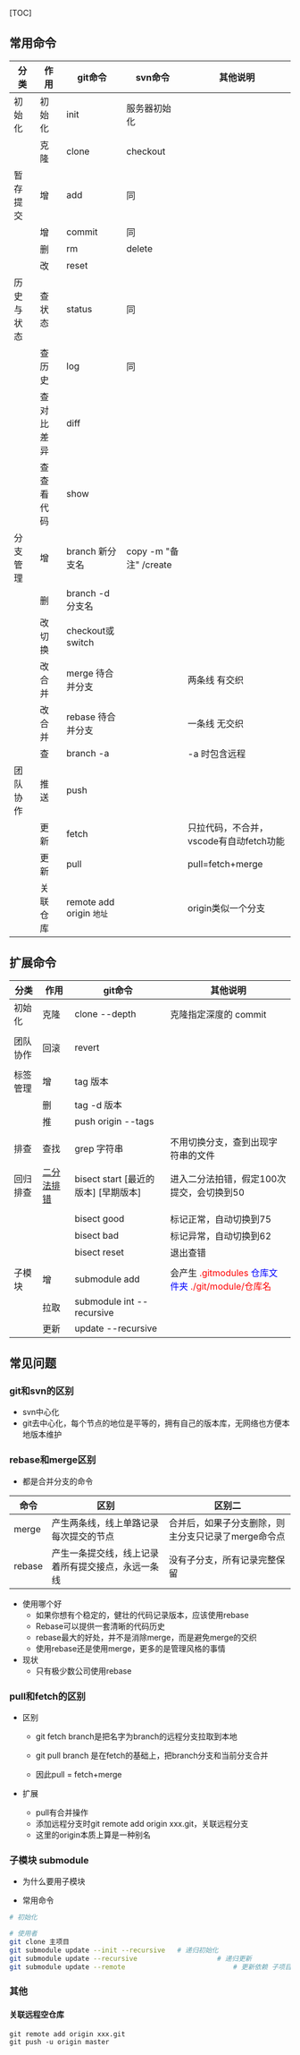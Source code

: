 [TOC]

## 常用命令
| 分类       | 作用        | git命令                  | svn命令                | 其他说明                                |
| ---------- | ----------- | ------------------------ | ---------------------- | --------------------------------------- |
| 初始化     | 初始化      | init                     | 服务器初始化           |                                         |
|            | 克隆        | clone                    | checkout               |                                         |
| 暂存提交   | 增          | add                      | 同                     |                                         |
|            | 增          | commit                   | 同                     |                                         |
|            | 删          | rm                       | delete                 |                                         |
|            | 改          | reset                    |                        |                                         |
| 历史与状态 | 查 状态     | status                   | 同                     |                                         |
|            | 查 历史     | log                      | 同                     |                                         |
|            | 查 对比差异 | diff                     |                        |                                         |
|            | 查 查看代码 | show                     |                        |                                         |
| 分支管理   | 增          | branch 新分支名          | copy -m "备注" /create |                                         |
|            | 删          | branch -d 分支名         |                        |                                         |
|            | 改 切换     | checkout或switch         |                        |                                         |
|            | 改 合并     | merge 待合并分支         |                        | 两条线 有交织                           |
|            | 改 合并     | rebase 待合并分支        |                        | 一条线 无交织                           |
|            | 查          | branch -a                |                        | -a 时包含远程                           |
| 团队协作   | 推送        | push                     |                        |                                         |
|            | 更新        | fetch                    |                        | 只拉代码，不合并，vscode有自动fetch功能 |
|            | 更新        | pull                     |                        | pull=fetch+merge                        |
|            | 关联仓库    | remote add origin `地址` |                        | origin类似一个分支                      |

## 扩展命令

| 分类     | 作用                                                         | git命令                              | 其他说明                                                     |
| -------- | ------------------------------------------------------------ | ------------------------------------ | ------------------------------------------------------------ |
| 初始化   | 克隆                                                         | clone --depth                        | 克隆指定深度的 commit                                        |
|          |                                                              |                                      |                                                              |
| 团队协作 | 回滚                                                         | revert                               |                                                              |
|          |                                                              |                                      |                                                              |
| 标签管理 | 增                                                           | tag 版本                             |                                                              |
|          | 删                                                           | tag -d 版本                          |                                                              |
|          | 推                                                           | push origin --tags                   |                                                              |
|          |                                                              |                                      |                                                              |
| 排查     | 查找                                                         | grep 字符串                          | 不用切换分支，查到出现字符串的文件                           |
| 回归排查 | [二分法排错](http://www.ruanyifeng.com/blog/2018/12/git-bisect.html) | bisect start [最近的版本] [早期版本] | 进入二分法拍错，假定100次提交，会切换到50                    |
|          |                                                              |                                      |                                                              |
|          |                                                              | bisect good                          | 标记正常，自动切换到75                                       |
|          |                                                              | bisect bad                           | 标记异常，自动切换到62                                       |
|          |                                                              | bisect reset                         | 退出查错                                                     |
|          |                                                              |                                      |                                                              |
| 子模块   | 增                                                           | submodule add                        | 会产生 <font color=red>.gitmodules</font> <font color=blue>仓库文件夹</font> <font color=red>./git/module/仓库名</font> |
|          | 拉取                                                         | submodule int --recursive            |                                                              |
|          | 更新                                                         | update --recursive                   |                                                              |

## 常见问题

### git和svn的区别

- svn中心化
- git去中心化，每个节点的地位是平等的，拥有自己的版本库，无网络也方便本地版本维护

### rebase和merge区别

- 都是合并分支的命令

| 命令   | 区别                                               | 区别二                                              |
| ------ | -------------------------------------------------- | --------------------------------------------------- |
| merge  | 产生两条线，线上单路记录每次提交的节点             | 合并后，如果子分支删除，则主分支只记录了merge命令点 |
| rebase | 产生一条提交线，线上记录着所有提交接点，永远一条线 | 没有子分支，所有记录完整保留                        |

- 使用哪个好
  - 如果你想有个稳定的，健壮的代码记录版本，应该使用rebase
  - Rebase可以提供一套清晰的代码历史
  - rebase最大的好处，并不是消除merge，而是避免merge的交织
  - 使用rebase还是使用merge，更多的是管理风格的事情
- 现状
  - 只有极少数公司使用rebase

### pull和fetch的区别

- 区别

  - git fetch branch是把名字为branch的远程分支拉取到本地

  - git pull branch 是在fetch的基础上，把branch分支和当前分支合并
  - 因此pull = fetch+merge

- 扩展

  - pull有合并操作
  - 添加远程分支时git remote add origin xxx.git，关联远程分支
  - 这里的origin本质上算是一种别名

### 子模块 submodule

- 为什么要用子模块

- 常用命令

```bash
# 初始化

# 使用者
git clone 主项目
git submodule update --init --recursive   # 递归初始化
git submodule update --recursive					# 递归更新
git submodule update --remote							# 更新依赖 子项目
```

### 其他

#### 关联远程空仓库

```
git remote add origin xxx.git
git push -u origin master
```


